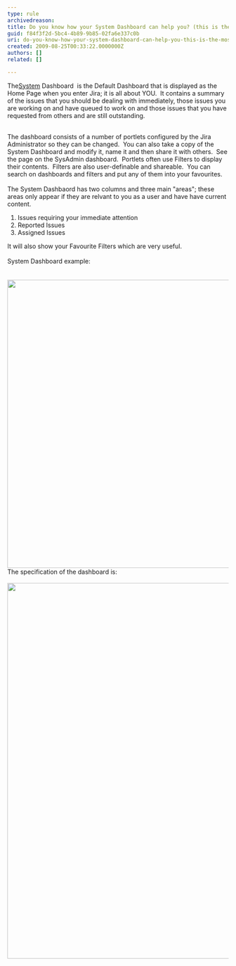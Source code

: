 ```yaml
---
type: rule
archivedreason: 
title: Do you know how your System Dashboard can help you? (this is the most important feature in Jira)
guid: f84f3f2d-5bc4-4b89-9b85-02fa6e337c0b
uri: do-you-know-how-your-system-dashboard-can-help-you-this-is-the-most-important-feature-in-jira
created: 2009-08-25T00:33:22.0000000Z
authors: []
related: []

---
```



The<a shape="rect" href="/Management/RulesToBetterJira/Pages/SystemDashboard.aspx" class="ms-rteCustom-External">System</a><span> Dashboard </span>&#160;is the Default Dashboard that is displayed as the Home Page when you enter Jira; it is all about YOU.&#160; It contains a summary of the issues that you should be dealing with immediately, those issues you are working on and have queued to work on and those issues that you have requested from others and are still outstanding. 
​
<br><excerpt class='endintro'></excerpt><br>

  <p dir="ltr" style="margin-right&#58;0px;">The dashboard consists of a number of portlets configured by the Jira Administrator so they can be changed.&#160; You can also take a copy of the System Dashboard and modify it, name it and then share it with others.&#160; See the page on the SysAdmin dashboard.&#160; Portlets often use Filters to display their contents.&#160; Filters are also user-definable and shareable.&#160; You can search on dashboards and filters and put any of them into your favourites.<br>
<br>
The System Dashbaord has two columns and&#160;three main &quot;areas&quot;; these areas only appear if they are relvant to you as a user and have have current content.</p>
<ol>
    <li>Issues requiring your immediate attention </li>
    <li>Reported Issues </li>
    <li>Assigned Issues </li>
</ol>
<p>It will also show your Favourite Filters which are very useful.<br>
<br>
System Dashboard example&#58;<br>
<br>
<br>
<img src="/Management/RulesToBetterJira/PublishingImages/SystemDashboardExample.png" alt="" style="width&#58;950px;height&#58;656px;" />The specification of the dashboard is&#58;<br>
<br>
<img width="900" height="855" src="/Management/RulesToBetterJira/PublishingImages/SystemDashboardSpec.png" alt="" /></p>



